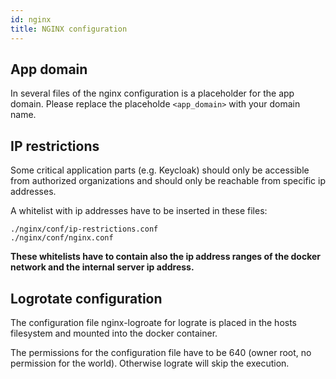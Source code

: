 ```yaml
---
id: nginx
title: NGINX configuration
---
```


## App domain

In several files of the nginx configuration is a placeholder for the app domain. Please replace the placeholde `<app_domain>` with your domain name.

## IP restrictions

Some critical application parts (e.g. Keycloak) should only be accessible from authorized organizations and should only be reachable from specific ip addresses.

A whitelist with ip addresses have to be inserted in these files:

`./nginx/conf/ip-restrictions.conf` \
`./nginx/conf/nginx.conf`

__These whitelists have to contain also the ip address ranges of the docker network and the internal server ip address.__

## Logrotate configuration

The configuration file nginx-logroate for lograte is placed in the hosts filesystem and mounted into the docker container.

The permissions for the configuration file have to be 640 (owner root, no permission for the world). Otherwise lograte will skip the execution.